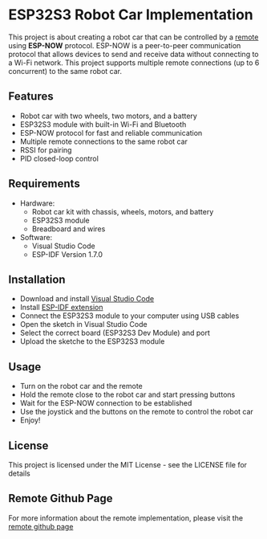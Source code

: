 # ESP32S3 Robot Car Implementation

This project is about creating a robot car that can be controlled by a [remote](https://github.com/kaizen42u/ESP32S3-REMOTE) using **ESP-NOW** protocol. ESP-NOW is a peer-to-peer communication protocol that allows devices to send and receive data without connecting to a Wi-Fi network. This project supports multiple remote connections (up to 6 concurrent) to the same robot car.

## Features

- Robot car with two wheels, two motors, and a battery
- ESP32S3 module with built-in Wi-Fi and Bluetooth
- ESP-NOW protocol for fast and reliable communication
- Multiple remote connections to the same robot car
- RSSI for pairing
- PID closed-loop control

## Requirements

- Hardware:
  - Robot car kit with chassis, wheels, motors, and battery
  - ESP32S3 module
  - Breadboard and wires
- Software:
  - Visual Studio Code
  - ESP-IDF Version 1.7.0

## Installation

- Download and install [Visual Studio Code](https://code.visualstudio.com/)
- Install [ESP-IDF extension](https://marketplace.visualstudio.com/items?itemName=espressif.esp-idf-extension)
- Connect the ESP32S3 module to your computer using USB cables
- Open the sketch in Visual Studio Code
- Select the correct board (ESP32S3 Dev Module) and port
- Upload the sketche to the ESP32S3 module

## Usage

- Turn on the robot car and the remote
- Hold the remote close to the robot car and start pressing buttons
- Wait for the ESP-NOW connection to be established
- Use the joystick and the buttons on the remote to control the robot car
- Enjoy!

## License

This project is licensed under the MIT License - see the LICENSE file for details

## Remote Github Page

For more information about the remote implementation, please visit the [remote github page](https://github.com/kaizen42u/ESP32S3-REMOTE)